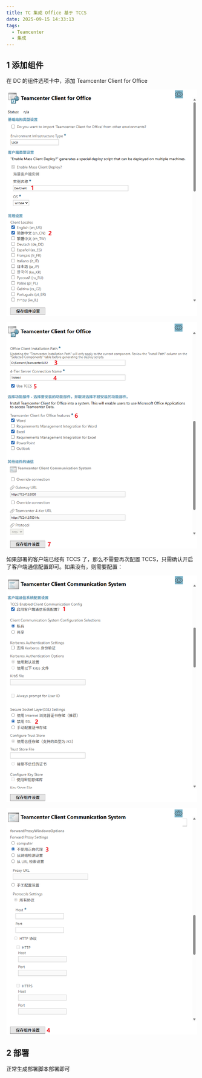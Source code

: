 ```yaml
---
title: TC 集成 Office 基于 TCCS
date: 2025-09-15 14:33:13
tags:
  - Teamcenter
  - 集成
---
```


## 1 添加组件

在 DC 的组件选项卡中，添加 Teamcenter Client for Office

![Office组件1](./TC-集成-Office-基于-TCCS/Office组件1.png)

![Office组件2](./TC-集成-Office-基于-TCCS/Office组件2.png)

如果部署的客户端已经有 TCCS 了，那么不需要再次配置 TCCS，只需确认开启了客户端通信配置即可。如果没有，则需要配置：

![TCCS组件1](./TC-集成-Office-基于-TCCS/TCCS组件1.png)

![TCCS组件2](./TC-集成-Office-基于-TCCS/TCCS组件2.png)

## 2 部署

正常生成部署脚本部署即可
